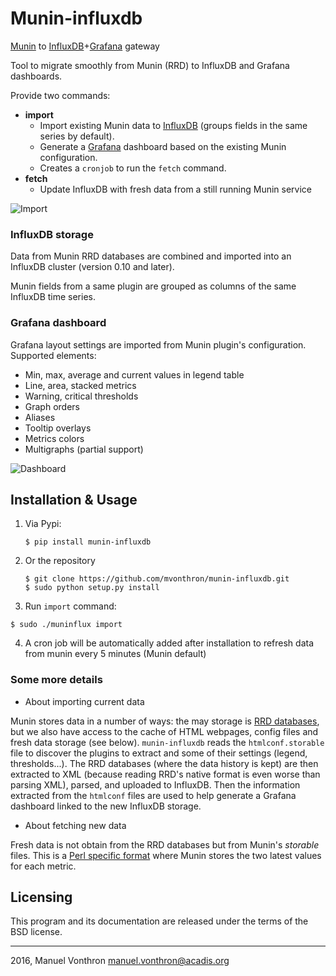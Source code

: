 Munin-influxdb
==============

[Munin](http://munin-monitoring.org/) to [InfluxDB](http://influxdb.com)+[Grafana](http://grafana.org/) gateway

Tool to migrate smoothly from Munin (RRD) to InfluxDB and Grafana dashboards.

Provide two commands:

  * **import** 
    * Import existing Munin data to [InfluxDB](http://influxdb.com) (groups fields in the same series by default).
    * Generate a [Grafana](http://grafana.org/) dashboard based on the existing Munin configuration. 
    * Creates a `cronjob` to run the `fetch` command.
  * **fetch**
    * Update InfluxDB with fresh data from a still running Munin service

![Import](http://i.imgur.com/kjhlUTg.png)


### InfluxDB storage

Data from Munin RRD databases are combined and imported into an InfluxDB cluster (version 0.10 and later).

Munin fields from a same plugin are grouped as columns of the same InfluxDB time series.


### Grafana dashboard

Grafana layout settings are imported from Munin plugin's configuration. Supported elements:

  - Min, max, average and current values in legend table
  - Line, area, stacked metrics
  - Warning, critical thresholds
  - Graph orders
  - Aliases
  - Tooltip overlays
  - Metrics colors
  - Multigraphs (partial support)

![Dashboard](http://i.imgur.com/pddwXD4.png)

Installation & Usage
---------

1. Via Pypi:
    ```
    $ pip install munin-influxdb
    ```

2. Or the repository

    ```
    $ git clone https://github.com/mvonthron/munin-influxdb.git
    $ sudo python setup.py install
    ``` 

3. Run ```import``` command: 

  ```
  $ sudo ./muninflux import
  ```
  
4. A cron job will be automatically added after installation to refresh data from munin every 5 minutes (Munin default)

### Some more details

* About importing current data

Munin stores data in a number of ways: the may storage is [RRD databases](http://oss.oetiker.ch/rrdtool/), but we also have
access to the cache of HTML webpages, config files and fresh data storage (see below). `munin-influxdb` reads the `htmlconf.storable`
file to discover the plugins to extract and some of their settings (legend, thresholds...). The RRD databases (where the 
data history is kept) are then extracted to XML (because reading RRD's native format is even worse than parsing XML), parsed, 
and uploaded to InfluxDB. Then the information extracted from the `htmlconf` files are used to help generate a Grafana
dashboard linked to the new InfluxDB storage.

* About fetching new data
 
Fresh data is not obtain from the RRD databases but from Munin's _storable_ files. This is a [Perl specific format](http://perldoc.perl.org/Storable.html)
where Munin stores the two latest values for each metric.


Licensing
---------

This program and its documentation are released under the terms of the
BSD license.

----
2016, Manuel Vonthron <manuel.vonthron@acadis.org>
